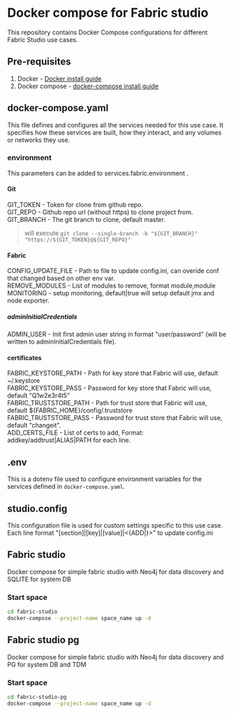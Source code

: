 # Docker compose for Fabric studio
This repository contains Docker Compose configurations for different Fabric Studio use cases.

## Pre-requisites
1. Docker - [Docker install guide](https://docs.docker.com/engine/install/)
2. Docker compose - [docker-compose install guide](https://docs.docker.com/compose/install/)

## docker-compose.yaml
This file defines and configures all the services needed for this use case. It specifies how these services are built, how they interact, and any volumes or networks they use.

### environment
This parameters can be added to services.fabric.environment .
#### Git
GIT_TOKEN  - Token for clone from github repo. \
GIT_REPO   - Github repo url (without https) to clone project from. \
GIT_BRANCH - The git branch to clone, default master. 

> will execute ```git clone --single-branch -b "${GIT_BRANCH}" "https://${GIT_TOKEN}@${GIT_REPO}" ```

#### Fabric
CONFIG_UPDATE_FILE     - Path to file to update config.ini, can overide conf that changed based on other env var. \
REMOVE_MODULES         - List of modules to remove, format module,module \
MONITORING             - setup monitoring, default|true will setup default jmx and node exporter.

##### adminInitialCredentials
ADMIN_USER             - Init first admin user string in format "user/password" (will be written to adminInitialCredentials file).

#### certificates
FABRIC_KEYSTORE_PATH   - Path for key store that Fabric will use, default ~/.keystore \
FABRIC_KEYSTORE_PASS   - Password for key store that Fabric will use, default "Q1w2e3r4t5" \
FABRIC_TRUSTSTORE_PATH - Path for trust store that Fabric will use, default ${FABRIC_HOME}/config/.truststore \
FABRIC_TRUSTSTORE_PASS - Password for trust store that Fabric will use, default "changeit". \
ADD_CERTS_FILE         - List of certs to add, Format: addkey/addtrust|ALIAS|PATH for each line.


## .env
This is a dotenv file used to configure environment variables for the services defined in `docker-compose.yaml`.

## studio.config
This configuration file is used for custom settings specific to this use case. \
Each line format "[section]|[key]|[value]|<{ADD|}>" to update config.ini


## Fabric studio
Docker compose for simple fabric studio with Neo4j for data discovery and SQLITE for system DB
### Start space
```bash
cd fabric-studio
docker-compose --project-name space_name up -d
```

## Fabric studio pg
Docker compose for simple fabric studio with Neo4j for data discovery and PG for system DB and TDM
### Start space
```bash
cd fabric-studio-pg
docker-compose --project-name space_name up -d
```
